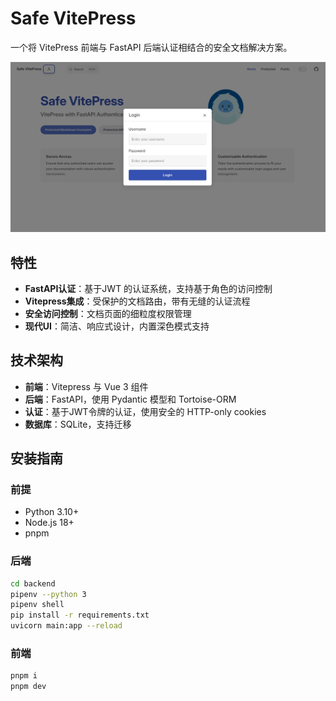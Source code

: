# Safe VitePress

一个将 VitePress 前端与 FastAPI 后端认证相结合的安全文档解决方案。

![](scripts/demo.jpeg)

## 特性
- **FastAPI认证**：基于JWT 的认证系统，支持基于角色的访问控制
- **Vitepress集成**：受保护的文档路由，带有无缝的认证流程
- **安全访问控制**：文档页面的细粒度权限管理
- **现代UI**：简洁、响应式设计，内置深色模式支持

## 技术架构
- **前端**：Vitepress 与 Vue 3 组件
- **后端**：FastAPI，使用 Pydantic 模型和 Tortoise-ORM
- **认证**：基于JWT令牌的认证，使用安全的 HTTP-only cookies
- **数据库**：SQLite，支持迁移


## 安装指南

### 前提
- Python 3.10+
- Node.js 18+
- pnpm

### 后端
```bash
cd backend
pipenv --python 3
pipenv shell
pip install -r requirements.txt
uvicorn main:app --reload
```

### 前端
```bash
pnpm i
pnpm dev
```
